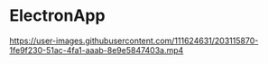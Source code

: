 # ElectronApp

https://user-images.githubusercontent.com/111624631/203115870-1fe9f230-51ac-4fa1-aaab-8e9e5847403a.mp4

